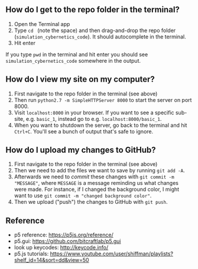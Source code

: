 ## How do I get to the repo folder in the terminal?

1. Open the Terminal app
2. Type `cd ` (note the space) and then drag-and-drop the repo folder (`simulation_cybernetics_code`). It should autocomplete in the terminal.
3. Hit enter

If you type `pwd` in the terminal and hit enter you should see `simulation_cybernetics_code` somewhere in the output.


## How do I view my site on my computer?

1. First navigate to the repo folder in the terminal (see above)
2. Then run `python2.7 -m SimpleHTTPServer 8000` to start the server on port 8000.
3. Visit `localhost:8000` in your browser. If you want to see a specific sub-site, e.g. `basic_1`, instead go to e.g. `localhost:8000/basic_1`.
4. When you want to shutdown the server, go back to the terminal and hit `Ctrl+C`. You'll see a bunch of output that's safe to ignore.

## How do I upload my changes to GitHub?

1. First navigate to the repo folder in the terminal (see above)
2. Then we need to add the files we want to save by running `git add -A`.
3. Afterwards we need to _commit_ these changes with `git commit -m "MESSAGE"`, where `MESSAGE` is a message reminding us what changes were made. For instance, if I changed the background color, I might want to use `git commit -m "changed background color"`.
4. Then we upload ("push") the changes to GitHub with `git push`.


## Reference

- p5 reference: <https://p5js.org/reference/>
- p5.gui: <https://github.com/bitcraftlab/p5.gui>
- look up keycodes: <http://keycode.info/>
- p5.js tutorials: <https://www.youtube.com/user/shiffman/playlists?shelf_id=14&sort=dd&view=50>
